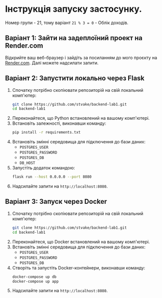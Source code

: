 # Інструкція запуску застосунку.

Номер групи - 21, тому варіант `21 % 3 = 0` - Облік доходів.

## Варіант 1: Зайти на задеплоїний проект на Render.com
Відкрийте ваш веб-браузер і зайдіть за посиланням до мого проєкту на [Render.com](https://backend-lab4-3hkx.onrender.com). Далі можете надсилати запити.

## Варіант 2: Запустити локально через Flask
1. Спочатку потрібно скопіювати репозиторій на свій локальний комп'ютер:
   ```bash
   git clone https://github.com/stvake/backend-lab1.git
   cd backend-lab1
   ```
2. Переконайтеся, що Python встановлений на вашому комп'ютері.
3. Встановіть залежності, виконавши команду:
   ```bash
   pip install -r requirements.txt
   ```
4. Встановіть змінні середовища для підключення до бази даних:
   - `POSTGRES_USER`
   - `POSTGRES_PASSWORD`
   - `POSTGRES_DB`
   - `DB_HOST`
5. Запустіть додаток командою:
   ```bash
   flask run --host 0.0.0.0 --port 8080
   ```
6. Надсилайте запити на `http://localhost:8080`.

## Варіант 3: Запуск через Docker
1. Спочатку потрібно скопіювати репозиторій на свій локальний комп'ютер:
   ```bash
   git clone https://github.com/stvake/backend-lab1.git
   cd backend-lab1
   ```
2. Переконайтеся, що Docker встановлений на вашому комп'ютері.
3. Встановіть змінні середовища для підключення до бази даних:
   - `POSTGRES_USER`
   - `POSTGRES_PASSWORD`
   - `POSTGRES_DB`
4. Створіть та запустіть Docker-контейнери, виконавши команду:
   ```bash
   docker-compose up db
   docker-compose up app
   ```
5. Надсилайте запити на `http://localhost:8080`.
